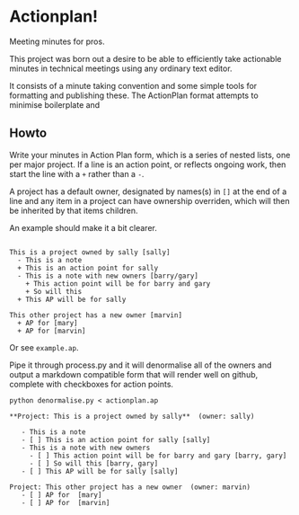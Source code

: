 # Actionplan!

Meeting minutes for pros.

This project was born out a desire to be able to efficiently take actionable
minutes in technical meetings using any ordinary text editor.

It consists of a minute taking convention and some simple tools for formatting
and publishing these. The ActionPlan format attempts to minimise boilerplate
and 

## Howto

Write your minutes in Action Plan form, which is a series of nested lists, one
per major project. If a line is an action point, or reflects ongoing work, then
start the line with a `+` rather than a `-`.

A project has a default owner, designated by names(s) in `[]` at the end of a
line and any item in a project can have ownership overriden, which will then be
inherited by that items children.

An example should make it a bit clearer.

```

This is a project owned by sally [sally]
  - This is a note
  + This is an action point for sally
  - This is a note with new owners [barry/gary]
    + This action point will be for barry and gary
    + So will this
  + This AP will be for sally

This other project has a new owner [marvin]
  + AP for [mary]
  + AP for [marvin]

```

Or see `example.ap`.

Pipe it through process.py and it will denormalise all of the owners and output
a markdown compatible form that will render well on github, complete with
checkboxes for action points.

```
python denormalise.py < actionplan.ap
```

```
**Project: This is a project owned by sally**  (owner: sally)

   - This is a note
   - [ ] This is an action point for sally [sally]
   - This is a note with new owners 
     - [ ] This action point will be for barry and gary [barry, gary]
     - [ ] So will this [barry, gary]
   - [ ] This AP will be for sally [sally]

Project: This other project has a new owner  (owner: marvin)
   - [ ] AP for  [mary]
   - [ ] AP for  [marvin]
```

